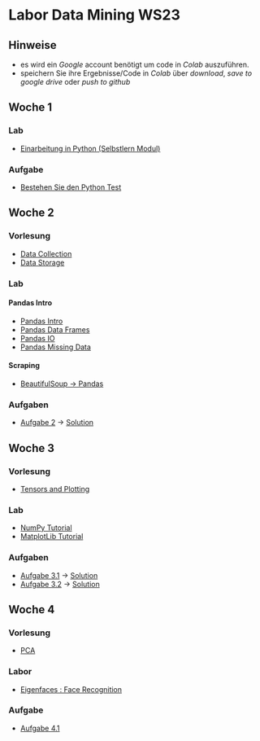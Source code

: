 # Labor Data Mining WS23

## Hinweise
* es wird ein  *Google* account benötigt um code in *Colab* auszuführen.
* speichern Sie ihre Ergebnisse/Code in *Colab* über *download*, *save to google drive* oder *push to github* 

## Woche 1

### Lab
* [Einarbeitung in Python (Selbstlern Modul)](https://elearning.hs-offenburg.de/moodle/course/view.php?id=6551)

### Aufgabe
* [Bestehen Sie den Python Test](https://elearning.hs-offenburg.de/moodle/mod/quiz/view.php?id=324282)

## Woche 2

### Vorlesung
* [Data Collection](https://colab.research.google.com/github/keuperj/DataMining_WS23/blob/main/Week_2/Lecture_Data_Collection.ipynb)
* [Data Storage](https://colab.research.google.com/github/keuperj/DataMining_WS23/blob/main/Week_2/Lecture_Data_Storage.ipynb)

### Lab
#### Pandas Intro
* [Pandas Intro](https://colab.research.google.com/github/keuperj/DataMining_WS23/blob/main/Week_2/Lab_pandas_01_Intro.ipynb)
* [Pandas Data Frames](https://colab.research.google.com/github/keuperj/DataMining_WS23/blob/main/Week_2/Lab_pandas_02_DataFrame.ipynb)
* [Pandas IO](https://colab.research.google.com/github/keuperj/DataMining_WS23/blob/main/Week_2/Lab_pandas_03_IO.ipynb)
* [Pandas Missing Data](https://colab.research.google.com/github/keuperj/DataMining_WS23/blob/main/Week_2/Lab_pandas_04_MissingData.ipynb)


#### Scraping
* [BeautifulSoup -> Pandas](https://colab.research.google.com/github/keuperj/DataMining_WS23/blob/main/Week_2/Lab_Scraping.ipynb)

### Aufgaben
* [Aufgabe 2](https://colab.research.google.com/github/keuperj/DataMining_WS23/blob/main/Week_2/Assingment_2.1.ipynb) -> [Solution](https://colab.research.google.com/github/keuperj/DataMining_WS23/blob/main/Week_2/Solution_2.1.ipynb)

## Woche 3 
### Vorlesung
* [Tensors and Plotting](https://colab.research.google.com/github/keuperj/DataMining_WS23/blob/main/Week_3/Lecture_03_02_Tensors_and_Plotting.ipynb)

### Lab
* [NumPy Tutorial](https://colab.research.google.com/github/keuperj/DataMining_WS23/blob/main/Week_3/Lab_01_Numpy.ipynb)
* [MatplotLib Tutorial](https://colab.research.google.com/github/keuperj/DataMining_WS23/blob/main/Week_3/Lab_02_Matplotlib-Intro.ipynb)
 

### Aufgaben
* [Aufgabe 3.1](https://colab.research.google.com/github/keuperj/DataMining_WS23/blob/main/Week_3/Assignment_3.1_Numpy.ipynb) -> [Solution](https://colab.research.google.com/github/keuperj/DataMining_WS23/blob/main/Week_3/Assignment_3.1_solution.ipynb)
* [Aufgabe 3.2](https://colab.research.google.com/github/keuperj/DataMining_WS23/blob/main/Week_3/Assignment_3.2_Matplotlib.ipynb)  -> [Solution](https://colab.research.google.com/github/keuperj/DataMining_WS23/blob/main/Week_3/Assignment_3.2_Solution.ipynb)

## Woche 4

### Vorlesung
* [PCA](https://colab.research.google.com/github/keuperj/DataMining_WS23/blob/main/Week_4/Lecture_04_01_PCA.ipynb)

### Labor
* [Eigenfaces : Face Recognition](https://colab.research.google.com/github/keuperj/DataMining_WS23/blob/main/Week_4/Lab_face_recognition.ipynb) 

### Aufgabe
* [Aufgabe 4.1](https://colab.research.google.com/github/keuperj/DataMining_WS23/blob/main/Week_4/Assignment_face_recognition.ipynb)
